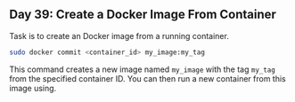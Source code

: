 ## Day 39: Create a Docker Image From Container

Task is to create an Docker image from a running container.

```bash
sudo docker commit <container_id> my_image:my_tag
```
This command creates a new image named `my_image` with the tag `my_tag` from the specified container ID. You can then run a new container from this image using.